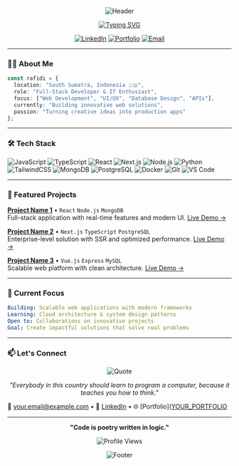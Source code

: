 <div align="center">

![Header](https://capsule-render.vercel.app/api?type=waving&color=0:141E30,100:243B55&height=250&section=header&text=Raf.id&fontSize=80&fontColor=fff&animation=fadeIn&fontAlignY=38&desc=Junior20%Full-Stack%20Developer%20%7C%20Creative%20Technologist&descAlignY=52&descAlign=50)

[![Typing SVG](https://readme-typing-svg.demolab.com?font=JetBrains+Mono&weight=600&size=20&duration=3000&pause=1000&color=4A9EFF&center=true&vCenter=true&width=500&lines=Transforming+Ideas+Into+Reality;Building+Scalable+Solutions;Always+Learning+%26+Growing)](https://git.io/typing-svg)

[![LinkedIn](https://img.shields.io/badge/-LinkedIn-0A66C2?style=flat-square&logo=linkedin&logoColor=white)](YOUR_LINKEDIN)
[![Portfolio](https://img.shields.io/badge/-Portfolio-000000?style=flat-square&logo=safari&logoColor=white)](https://rafidefriadi.vercel.app)
[![Email](https://img.shields.io/badge/-Email-EA4335?style=flat-square&logo=gmail&logoColor=white)](mailto:YOUR_EMAIL)

</div>

---

### 👨‍💻 About Me

```typescript
const rafidi = {
  location: "South Sumatra, Indonesia 🇮🇩",
  role: "Full-Stack Developer & IT Enthusiast",
  focus: ["Web Development", "UI/UX", "Database Design", "APIs"],
  currently: "Building innovative web solutions",
  passion: "Turning creative ideas into production apps"
};
```

---

### 🛠️ Tech Stack

![JavaScript](https://img.shields.io/badge/-JavaScript-05122A?style=flat&logo=javascript)
![TypeScript](https://img.shields.io/badge/-TypeScript-05122A?style=flat&logo=typescript)
![React](https://img.shields.io/badge/-React-05122A?style=flat&logo=react)
![Next.js](https://img.shields.io/badge/-Next.js-05122A?style=flat&logo=next.js)
![Node.js](https://img.shields.io/badge/-Node.js-05122A?style=flat&logo=node.js)
![Python](https://img.shields.io/badge/-Python-05122A?style=flat&logo=python)
![TailwindCSS](https://img.shields.io/badge/-TailwindCSS-05122A?style=flat&logo=tailwind-css)
![MongoDB](https://img.shields.io/badge/-MongoDB-05122A?style=flat&logo=mongodb)
![PostgreSQL](https://img.shields.io/badge/-PostgreSQL-05122A?style=flat&logo=postgresql)
![Docker](https://img.shields.io/badge/-Docker-05122A?style=flat&logo=docker)
![Git](https://img.shields.io/badge/-Git-05122A?style=flat&logo=git)
![VS Code](https://img.shields.io/badge/-VS%20Code-05122A?style=flat&logo=visual-studio-code&logoColor=007ACC)

---

### 🚀 Featured Projects

**[Project Name 1](https://github.com/YOUR_USERNAME/PROJECT_1)** • `React` `Node.js` `MongoDB`  
Full-stack application with real-time features and modern UI. [Live Demo →](YOUR_DEMO_LINK)

**[Project Name 2](https://github.com/YOUR_USERNAME/PROJECT_2)** • `Next.js` `TypeScript` `PostgreSQL`  
Enterprise-level solution with SSR and optimized performance. [Live Demo →](YOUR_DEMO_LINK)

**[Project Name 3](https://github.com/YOUR_USERNAME/PROJECT_3)** • `Vue.js` `Express` `MySQL`  
Scalable web platform with clean architecture. [Live Demo →](YOUR_DEMO_LINK)

---

### 💼 Current Focus

```yaml
Building: Scalable web applications with modern frameworks
Learning: Cloud architecture & system design patterns
Open to: Collaborations on innovative projects
Goal: Create impactful solutions that solve real problems
```

---

### 📫 Let's Connect

<p align="center">
  <img src="https://img.shields.io/badge/💡%20Steve%20Jobs-Quote-blue?style=for-the-badge" alt="Quote"/>
</p>

<p align="center">
  <i>"Everybody in this country should learn to program a computer, because it teaches you how to think."</i>
</p>

📧 [your.email@example.com](mailto:YOUR_EMAIL) • 💼 [LinkedIn](YOUR_LINKEDIN) • 🌐 [Portfolio]([YOUR_PORTFOLIO](https://rafidefriadi.vercel.app)

---

<div align="center">

**"Code is poetry written in logic."**

![Profile Views](https://komarev.com/ghpvc/?username=YOUR_USERNAME&color=4A9EFF&style=flat-square)

![Footer](https://capsule-render.vercel.app/api?type=waving&color=0:141E30,100:243B55&height=100&section=footer)

</div>
